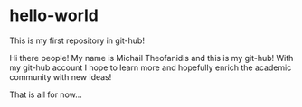 # hello-world
This is my first repository in git-hub!

Hi there people! My name is Michail Theofanidis and this is my git-hub!
With my git-hub account I hope to learn more and hopefully enrich the academic community with new ideas!

That is all for now...
